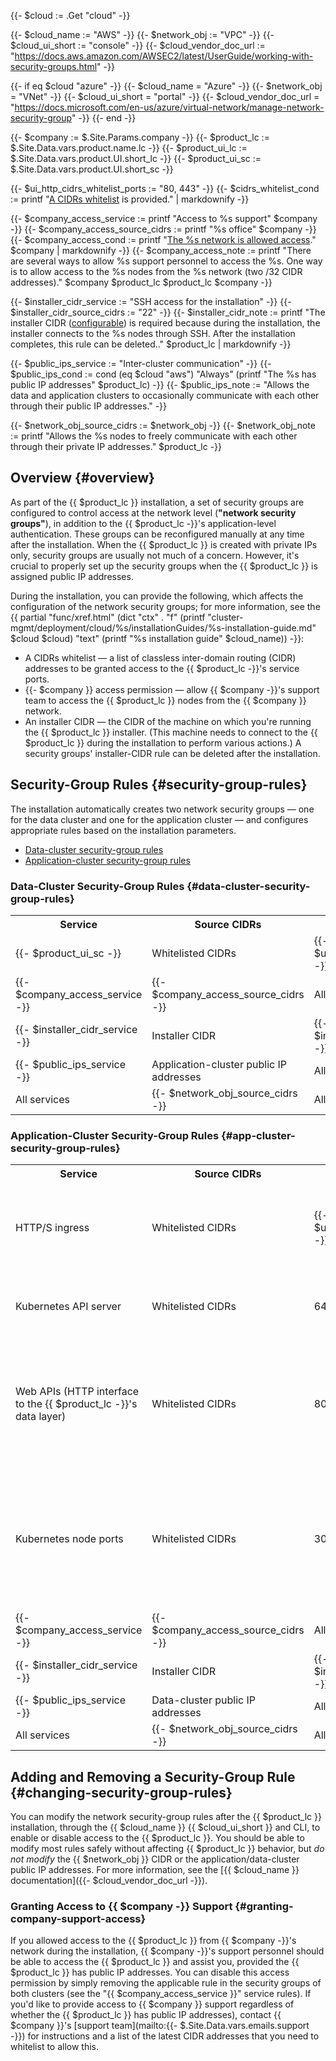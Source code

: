 <!-- Deployment-Specific Variables -->
{{- $cloud := .Get "cloud" -}}
<!-- AWS (default) -->
{{- $cloud_name := "AWS" -}}
{{- $network_obj := "VPC" -}}
{{- $cloud_ui_short := "console" -}}
{{- $cloud_vendor_doc_url := "https://docs.aws.amazon.com/AWSEC2/latest/UserGuide/working-with-security-groups.html" -}}
<!-- Azure -->
{{- if eq $cloud "azure" -}}
  {{- $cloud_name = "Azure" -}}
  {{- $network_obj = "VNet" -}}
  {{- $cloud_ui_short = "portal" -}}
  {{- $cloud_vendor_doc_url = "https://docs.microsoft.com/en-us/azure/virtual-network/manage-network-security-group" -}}
{{- end -}}

<!-- Easy Access to Site Parameters and Data Variables -->
{{- $company := $.Site.Params.company -}}
{{- $product_lc := $.Site.Data.vars.product.name.lc -}}
{{- $product_ui_lc := $.Site.Data.vars.product.UI.short_lc -}}
{{- $product_ui_sc := $.Site.Data.vars.product.UI.short_sc -}}

<!-- Security-Group Rules Text-Reuse Variables -->
{{- $ui_http_cidrs_whitelist_ports := "80, 443" -}}
{{- $cidrs_whitelist_cond := printf "[A CIDRs whitelist](#install-param-cidrs-whitelist) is provided." | markdownify -}}

{{- $company_access_service := printf "Access to %s support" $company -}}
{{- $company_access_source_cidrs := printf "%s office" $company -}}
{{- $company_access_cond := printf "[The %s network is allowed access](#install-param-company-access)." $company | markdownify -}}
{{- $company_access_note := printf "There are several ways to allow %s support personnel to access the %s. One way is to allow access to the %s nodes from the %s network (two /32 CIDR addresses)." $company $product_lc $product_lc $company -}}

{{- $installer_cidr_service := "SSH access for the installation" -}}
{{- $installer_cidr_source_cidrs := "22" -}}
{{- $installer_cidr_note := printf "The installer CIDR ([configurable](#install-param-cidr-installer)) is required because during the installation, the installer connects to the %s nodes through SSH. After the installation completes, this rule can be deleted.." $product_lc | markdownify -}}

{{- $public_ips_service := "Inter-cluster communication" -}}
{{- $public_ips_cond := cond (eq $cloud "aws") "Always" (printf "The %s has public IP addresses" $product_lc) -}}
{{- $public_ips_note := "Allows the data and application clusters to occasionally communicate with each other through their public IP addresses." -}}

{{- $network_obj_source_cidrs := $network_obj -}}
{{- $network_obj_note := printf "Allows the %s nodes to freely communicate with each other through their private IP addresses." $product_lc -}}

<!-- START CONTENT -->
<!-- //////////////////////////////////////// -->
## Overview {#overview}

As part of the {{ $product_lc }} installation, a set of security groups are configured to control access at the network level (**"network security groups"**), in addition to the {{ $product_lc -}}'s application-level authentication.
These groups can be reconfigured manually at any time after the installation.
When the {{ $product_lc }} is created with private IPs only, security groups are usually not much of a concern.
However, it's crucial to properly set up the security groups when the {{ $product_lc }} is assigned public IP addresses.

During the installation, you can provide the following, which affects the configuration of the network security groups; for more information, see the {{ partial "func/xref.html" (dict "ctx" . "f" (printf "cluster-mgmt/deployment/cloud/%s/installationGuides/%s-installation-guide.md" $cloud $cloud) "text" (printf "%s installation guide" $cloud_name)) -}}:

- <a id="install-param-cidrs-whitelist"></a>A CIDRs whitelist &mdash; a list of classless inter-domain routing (CIDR) addresses to be granted access to the {{ $product_lc -}}'s service ports.
- <a id="install-param-company-access"></a>{{- $company }} access permission &mdash; allow {{ $company -}}'s support team to access the {{ $product_lc }} nodes from the {{ $company }} network.
- <a id="install-param-cidr-installer"></a>An installer CIDR &mdash; the CIDR of the machine on which you're running the {{ $product_lc }} installer.
    (This machine needs to connect to the {{ $product_lc }} during the installation to perform various actions.)
    A security groups' installer-CIDR rule can be deleted after the installation.

<!-- //////////////////////////////////////// -->
## Security-Group Rules {#security-group-rules}

The installation automatically creates two network security groups &mdash; one for the data cluster and one for the application cluster &mdash; and configures appropriate rules based on the installation parameters.

- [Data-cluster security-group rules](#data-cluster-security-group-rules)
- [Application-cluster security-group rules](#app-cluster-security-group-rules)

<!-- ---------------------------------------- -->
### Data-Cluster Security-Group Rules {#data-cluster-security-group-rules}

<table>
<tr text-align="left">
  <th style="vertical-align:'top'; font-weight:bold;">Service</th>
  <th style="vertical-align:'top'; font-weight:bold;">Source CIDRs</th>
  <th style="vertical-align:'top'; font-weight:bold;">Destination Ports</th>
  <th style="vertical-align:'top'; font-weight:bold;">Condition</th>
  <th style="vertical-align:'top'; font-weight:bold;">Notes</th>
</tr>
<tr>
  <td>{{- $product_ui_sc -}}</td>
  <td>Whitelisted CIDRs</td>
  <td>{{- $ui_http_cidrs_whitelist_ports -}}</td>
  <td>{{- $cidrs_whitelist_cond -}}</td>
  <td>Allows direct access to the {{ $product_ui_lc }} from the data nodes.
  </td>
</tr>
<tr>
  <td>{{- $company_access_service -}}</td>
  <td>{{- $company_access_source_cidrs -}}</td>
  <td>All</td>
  <td>{{- $company_access_cond -}}</td>
  <td>{{- $company_access_note -}}</td>
  </td>
</tr>
<tr>
  <td>{{- $installer_cidr_service -}}</td>
  <td>Installer CIDR</td>
  <td>{{- $installer_cidr_source_cidrs -}}</td>
  <td>Always</td>
  <td>{{- $installer_cidr_note -}}</td>
</tr>
<tr>
  <td>{{- $public_ips_service -}}</td>
  <td>Application-cluster public IP addresses</td>
  <td>All</td>
  <td>{{- $public_ips_cond -}}</td>
  <td>{{- $public_ips_note -}}</td>
</tr>
<tr>
  <td>All services</td>
  <td>{{- $network_obj_source_cidrs -}}</td>
  <td>All</td>
  <td>Always</td>
  <td>{{- $network_obj_note -}}</td>
</tr>
</table>

<!-- ---------------------------------------- -->
### Application-Cluster Security-Group Rules {#app-cluster-security-group-rules}

<table>
<tr text-align="left">
  <th style="vertical-align:'top'; font-weight:bold;">Service</th>
  <th style="vertical-align:'top'; font-weight:bold;">Source CIDRs</th>
  <th style="vertical-align:'top'; font-weight:bold;">Destination Ports</th>
  <th style="vertical-align:'top'; font-weight:bold;">Condition</th>
  <th style="vertical-align:'top'; font-weight:bold;">Notes</th>
</tr>
<tr>
  <td>HTTP/S ingress</td>
  <td>Whitelisted CIDRs</td>
  <td>{{- $ui_http_cidrs_whitelist_ports -}}</td>
  <td>{{- $cidrs_whitelist_cond -}}</td>
  <td>Allows access to the {{ $product_ui_lc }} and to various application services (such as Jupyter Notebook and Grafana) from the {{ $product_lc }} application nodes.
  </td>
</tr>
<tr>
  <td>Kubernetes API server</td>
  <td>Whitelisted CIDRs</td>
  <td>6443</td>
  <td>{{- $cidrs_whitelist_cond -}}</td>
  <td>Allows crafting a kubeconfig file and running <file>kubectl</file> CLI commands from outside of the cluster (in addition to programmatic API access).
  </td>
</tr>
<tr>
  <td>Web APIs (HTTP interface to the {{ $product_lc -}}'s data layer)</td>
  <td>Whitelisted CIDRs</td>
  <td>8081, 8443</td>
  <td>{{- $cidrs_whitelist_cond -}}</td>
  <td>Accessing the {{ $product_lc -}}'s data layer through web-APIs service ports is much faster than through the HTTP/S ingress ports ({{- $ui_http_cidrs_whitelist_ports -}}), because the web-APIs ports are mapped directly to the {{ $product_lc -}}'s web-APIs service.
  </td>
</tr>
<tr>
  <td>Kubernetes node ports</td>
  <td>Whitelisted CIDRs</td>
  <td>30000&ndash;32000</td>
  <td>{{- $cidrs_whitelist_cond -}}</td>
  <td>These ports are usually used by Nuclio functions.
    Consuming Nuclio functions through the Kubernetes node ports is faster than through the HTTP/S ingress ports ({{- $ui_http_cidrs_whitelist_ports -}}), because it eliminates the need to go through the ingress.
  </td>
</tr>
<tr>
  <td>{{- $company_access_service -}}</td>
  <td>{{- $company_access_source_cidrs -}}</td>
  <td>All</td>
  <td>{{- $company_access_cond -}}</td>
  <td>{{- $company_access_note -}}</td>
</tr>
<tr>
  <td>{{- $installer_cidr_service -}}</td>
  <td>Installer CIDR</td>
  <td>{{- $installer_cidr_source_cidrs -}}</td>
  <td>Always</td>
  <td>{{- $installer_cidr_note -}}</td>
</tr>
<tr>
  <td>{{- $public_ips_service -}}</td>
  <td>Data-cluster public IP addresses</td>
  <td>All</td>
  <td>{{- $public_ips_cond -}}</td>
  <td>{{- $public_ips_note -}}</td>
</tr>
<tr>
  <td>All services</td>
  <td>{{- $network_obj_source_cidrs -}}</td>
  <td>All</td>
  <td>Always</td>
  <td>{{- $network_obj_note -}}</td>
</tr>
</table>

<!-- //////////////////////////////////////// -->
## Adding and Removing a Security-Group Rule {#changing-security-group-rules}

You can modify the network security-group rules after the {{ $product_lc }} installation, through the {{ $cloud_name }} {{ $cloud_ui_short }} and CLI, to enable or disable access to the {{ $product_lc }}.
You should be able to modify most rules safely without affecting {{ $product_lc }} behavior, but _do not modify_ the {{ $network_obj }} CIDR or the application/data-cluster public IP addresses.
For more information, see the [{{ $cloud_name }} documentation]({{- $cloud_vendor_doc_url -}}).

<!-- ---------------------------------------- -->
### Granting Access to {{ $company -}} Support {#granting-company-support-access}

If you allowed access to the {{ $product_lc }} from {{ $company -}}'s network during the installation, {{ $company -}}'s support personnel should be able to access the {{ $product_lc }} and assist you, provided the {{ $product_lc }} has public IP addresses.
You can disable this access permission by simply removing the applicable rule in the security groups of both clusters (see the "{{ $company_access_service }}" service rules).
If you'd like to provide access to {{ $company }} support regardless of whether the {{ $product_lc }} has public IP addresses), contact {{ $company }}'s [support team](mailto:{{- $.Site.Data.vars.emails.support -}}) for instructions and a list of the latest CIDR addresses that you need to whitelist to allow this.

